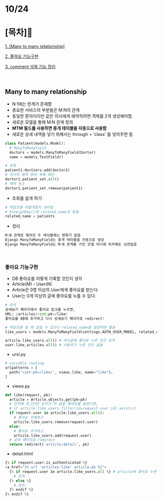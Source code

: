# 10/24

# [목차]📝

[1. [Many to many relationship]](#many-to-many-relationship)

[2. 좋아요 기능구현](#좋아요-기능구현)

[3. comment 삭제 기능 정리](#comment-삭제-기능-정리)

<br>

## Many to many relationship

- N:1에는 한계가 존재함
- 중요한 서비스의 부분들은 M:N의 관계
- 동일한 환자이지만 같은 의사에게 예약하려면 객체를 2개 생성해야함.
- 새로운 모델을 통해 M:N 관계 정의
- **MTM 필드를 사용하면 중개 테이블을 자동으로 사용함**
- 새로운 상세 내역을 넣기 위해서는 through = 'class' 를 넣어주면 됨

```py
class Patient(models.Model):
  # ManyToManyField
  doctors = models.ManyToManyField(Dortor)
  name = models.TextField()

# 조회
patient1.doctiors.add(doctor1)
# 의사의 예약 환자 목록 확인
dortor1.patient_set.all()
# 예약 취소
dortor1.patient_set.remove(patient1)
```

- 조회를 쉽게 하기

```py
# 역참조를 어떻게할지 네이밍
# ForeignKey()의 related_name과 동일
related_name = patients

```

- 정리

```py
M:N 관계로 맺어진 두 테이블에는 변화가 없음
Django ManyToManyField는 중개 테이블을 자동으로 생성
Django ManyToManyField는 M:N 관계를 가진 모델 어디에 위치해도 상관없음
```

<br>

### 좋아요 기능구현

- DB 좋아요를 어떻게 기록할 것인지 생각
- Article(M) - User(N)
- Article은 0명 이상의 User에게 좋아요를 받는다.
- User는 0개 이상의 글에 좋아요를 누를 수 있다.

```py
# 로직
상세보기 페이지에서 좋아요 링크를 누르면,
URL: /articles/<int:pk>/like/
좋아요를 DB에 추가하고 다시 상세보기 페이지로 redirect!

# 역참조를 할 때 겹칠 수 있으니 related_name을 설정하면 좋음
like_users = models.ManyToManyField(settings.AUTH_USER_MODEL, related_name="like_articles")

article.like_users.all() # 게시글에 좋아요 누른 모든 유저
user.like_articles.all() # 사용자가 누른 모든 글들
```

- ursl.py

```py
# variable routing
urlpatterns = [
  path('<int:pk>/like/', views.like, name="like"),
]
```

- views.py

```py
def like(request, pk):
  article = Article.objects.get(pk=pk)
  # 만약에 로그인한 유저가 이 글을 좋아요를 눌렀다면,
  # if article.like_users.filter(id=request.user.id).exists()
  if request.user in article.like_users.all():
    # 좋아요 삭제하고
    article.like_users.remove(request.user)
  else:
    # 좋아요 추가하고
    article.like_users.add(request.user)
  # 상세 페이지로 redirect
  return redirect('article:detail', pk)
```

- detail.html

```py
{% if request.user.is_authenticated %}
<a href="{% url 'articles:like' article.pk %}">
  {% if request.user in article.like_users.all %} # article에 좋아요 누른 유저들중 request.user가 있다면
    # 로직
  {% else %}
    # 로직
  {% endif %}
{% endif %}
```
